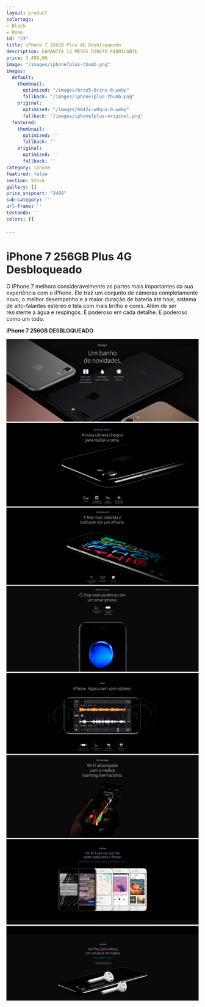 ```yaml
---
layout: product
colortags:
- Black
- Rose
id: "23"
title: iPhone 7 256GB Plus 4G Desbloqueado
description: GARANTIA 12 MESES DIRETO FABRICANTE
price: 3.499,00
image: "/images/iphone7plus-thumb.png"
images:
  default:
    thumbnail:
      optimized: "/images/brzo5-0rznu-0.webp"
      fallback: "/images/iphone7plus-thumb.png"
    original:
      optimized: "/images/b842x-w0gua-0.webp"
      fallback: "/images/iphone7plus-original.png"
  featured:
    thumbnail:
      optimized: ''
      fallback: ''
    original:
      optimized: ''
      fallback: ''
category: iphone
featured: false
section: Store
gallery: []
price_snipcart: "3499"
sub-category: ''
url-frame: ''
testando: ''
colors: []

---
```

# iPhone 7 256GB Plus 4G Desbloqueado

O iPhone 7 melhora consideravelmente as partes mais importantes da sua experiência com o iPhone. Ele traz um conjunto de câmeras completamente novo, o melhor desempenho e a maior duração de bateria até hoje, sistema de alto-falantes estéreo e tela com mais brilho e cores. Além de ser resistente à água e respingos. É poderoso em cada detalhe. E poderoso como um todo.

**iPhone 7 256GB DESBLOQUEADO**

![iPhone 7 256GB DESBLOQUEADO](/images/1.png)![iPhone 7 256GB DESBLOQUEADO](/images/2.png)  
![iPhone 7 256GB DESBLOQUEADO](/images/3.png)  
![iPhone 7 256GB DESBLOQUEADO](/images/4.png)  
![iPhone 7 256GB DESBLOQUEADO](/images/5.png)  
![iPhone 7 256GB DESBLOQUEADO](/images/6.png)  
![iPhone 7 256GB DESBLOQUEADO](/images/7.png)  
![iPhone 7 256GB DESBLOQUEADO](/images/8.png)